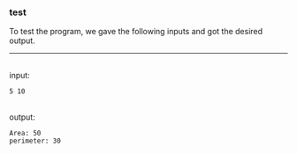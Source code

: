 ### test
To test the program, we gave the following inputs and got the desired output.
<hr><br>
input:

```
5 10
```
<br>
output:

```
Area: 50
perimeter: 30
```